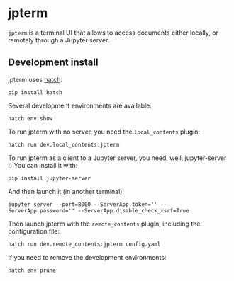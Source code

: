 # jpterm

`jpterm` is a terminal UI that allows to access documents either locally, or remotely through a Jupyter server.

## Development install

jpterm uses [hatch](https://hatch.pypa.io):

```console
pip install hatch
```

Several development environments are available:

```console
hatch env show
```

To run jpterm with no server, you need the `local_contents` plugin:

```console
hatch run dev.local_contents:jpterm
```

To run jpterm as a client to a Jupyter server, you need, well, jupyter-server :) You can install it with:

```console
pip install jupyter-server
```

And then launch it (in another terminal):

```console
jupyter server --port=8000 --ServerApp.token='' --ServerApp.password='' --ServerApp.disable_check_xsrf=True
```

Then launch jpterm with the `remote_contents` plugin, including the configuration file:

```console
hatch run dev.remote_contents:jpterm config.yaml
```

If you need to remove the development environments:

```console
hatch env prune
```
